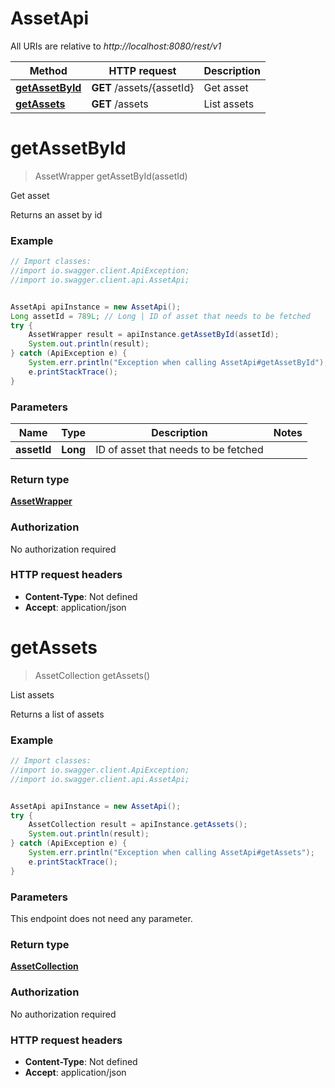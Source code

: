 # AssetApi

All URIs are relative to *http://localhost:8080/rest/v1*

Method | HTTP request | Description
------------- | ------------- | -------------
[**getAssetById**](AssetApi.md#getAssetById) | **GET** /assets/{assetId} | Get asset
[**getAssets**](AssetApi.md#getAssets) | **GET** /assets | List assets 


<a name="getAssetById"></a>
# **getAssetById**
> AssetWrapper getAssetById(assetId)

Get asset

Returns an asset by id

### Example
```java
// Import classes:
//import io.swagger.client.ApiException;
//import io.swagger.client.api.AssetApi;


AssetApi apiInstance = new AssetApi();
Long assetId = 789L; // Long | ID of asset that needs to be fetched
try {
    AssetWrapper result = apiInstance.getAssetById(assetId);
    System.out.println(result);
} catch (ApiException e) {
    System.err.println("Exception when calling AssetApi#getAssetById");
    e.printStackTrace();
}
```

### Parameters

Name | Type | Description  | Notes
------------- | ------------- | ------------- | -------------
 **assetId** | **Long**| ID of asset that needs to be fetched |

### Return type

[**AssetWrapper**](AssetWrapper.md)

### Authorization

No authorization required

### HTTP request headers

 - **Content-Type**: Not defined
 - **Accept**: application/json

<a name="getAssets"></a>
# **getAssets**
> AssetCollection getAssets()

List assets 

Returns a list of assets

### Example
```java
// Import classes:
//import io.swagger.client.ApiException;
//import io.swagger.client.api.AssetApi;


AssetApi apiInstance = new AssetApi();
try {
    AssetCollection result = apiInstance.getAssets();
    System.out.println(result);
} catch (ApiException e) {
    System.err.println("Exception when calling AssetApi#getAssets");
    e.printStackTrace();
}
```

### Parameters
This endpoint does not need any parameter.

### Return type

[**AssetCollection**](AssetCollection.md)

### Authorization

No authorization required

### HTTP request headers

 - **Content-Type**: Not defined
 - **Accept**: application/json

